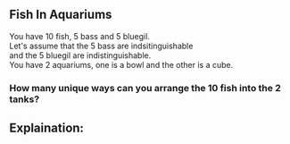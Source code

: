 ## Fish In Aquariums
You have $10$ fish, $5$ bass and $5$ bluegil.  
Let's assume that the $5$ bass are indsitinguishable  
and the $5$ bluegil are indistinguishable.  
You have $2$ aquariums, one is a bowl and the other is a cube.
### How many unique ways can you arrange the $10$ fish into the $2$ tanks?
## Explaination:
